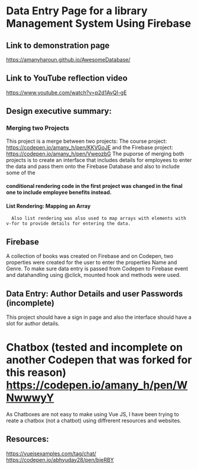 # Data Entry Page for a library Management System Using Firebase 

## Link to demonstration page 
https://amanyharoun.github.io/AwesomeDatabase/

## Link to YouTube reflection video
https://www.youtube.com/watch?v=p2d1AvQI-gE

## Design executive summary:

### Merging two Projects
This project is a merge between two projects: The course project: https://codepen.io/amany_h/pen/KKVGoJE and the Firebase project: https://codepen.io/amany_h/pen/VweozbG
The puporse of merging both projects is to create an interface that includes details for employees to enter the data and pass them onto the Firebase Database and also to include some of the 
#### conditional rendering code in the first project was changed in the final one to include employee benefits instead.
      
      
 #### List Rendering: Mapping an Array
      Also list rendering was also used to map arrays with elements with v-for to provide details for entering the data.
      
## Firebase
A collection of books was created on Firebase and on Codepen, two properties were created for the user to enter the properties Name and Genre.
To make sure data entry is passed from Codepen to Firebase event and datahandling using @click, mounted hook and methods were used.


## Data Entry: Author Details and user Passwords (incomplete)
This project should have a sign in page and also the interface should have a slot for author details.

# Chatbox (tested and incomplete on another Codepen that was forked for this reason) https://codepen.io/amany_h/pen/WNwwwyY 
As Chatboxes are not easy to make using Vue JS, I have been trying to reate a chatbox (not a chatbot) using diffrerent resources and websites. 
## Resources:
https://vuejsexamples.com/tag/chat/
https://codepen.io/abhyuday28/pen/bjeRBY





      
      
      
      




